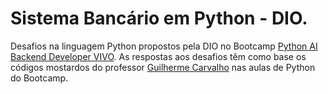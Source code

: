
# Sistema Bancário em Python - DIO.

Desafios na linguagem Python propostos pela DIO no Bootcamp [Python AI Backend Developer VIVO](https://web.dio.me/track/70304c16-a7d8-4066-97de-16345e1653a6).
As respostas aos desafios têm como base os códigos mostardos do professor [Guilherme Carvalho](https://github.com/guicarvalho) nas aulas de Python do Bootcamp.
